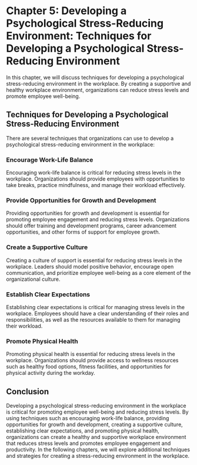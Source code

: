 Chapter 5: Developing a Psychological Stress-Reducing Environment: Techniques for Developing a Psychological Stress-Reducing Environment
========================================================================================================================================

In this chapter, we will discuss techniques for developing a psychological stress-reducing environment in the workplace. By creating a supportive and healthy workplace environment, organizations can reduce stress levels and promote employee well-being.

Techniques for Developing a Psychological Stress-Reducing Environment
---------------------------------------------------------------------

There are several techniques that organizations can use to develop a psychological stress-reducing environment in the workplace:

### Encourage Work-Life Balance

Encouraging work-life balance is critical for reducing stress levels in the workplace. Organizations should provide employees with opportunities to take breaks, practice mindfulness, and manage their workload effectively.

### Provide Opportunities for Growth and Development

Providing opportunities for growth and development is essential for promoting employee engagement and reducing stress levels. Organizations should offer training and development programs, career advancement opportunities, and other forms of support for employee growth.

### Create a Supportive Culture

Creating a culture of support is essential for reducing stress levels in the workplace. Leaders should model positive behavior, encourage open communication, and prioritize employee well-being as a core element of the organizational culture.

### Establish Clear Expectations

Establishing clear expectations is critical for managing stress levels in the workplace. Employees should have a clear understanding of their roles and responsibilities, as well as the resources available to them for managing their workload.

### Promote Physical Health

Promoting physical health is essential for reducing stress levels in the workplace. Organizations should provide access to wellness resources such as healthy food options, fitness facilities, and opportunities for physical activity during the workday.

Conclusion
----------

Developing a psychological stress-reducing environment in the workplace is critical for promoting employee well-being and reducing stress levels. By using techniques such as encouraging work-life balance, providing opportunities for growth and development, creating a supportive culture, establishing clear expectations, and promoting physical health, organizations can create a healthy and supportive workplace environment that reduces stress levels and promotes employee engagement and productivity. In the following chapters, we will explore additional techniques and strategies for creating a stress-reducing environment in the workplace.
